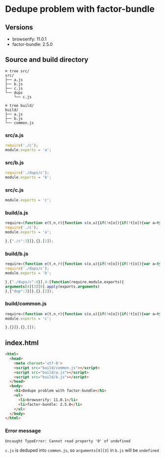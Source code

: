 
# Dedupe problem with factor-bundle

## Versions

* browserify: 11.0.1
* factor-bundle: 2.5.0

## Source and build directory

```
⌘ tree src/
src/
├── a.js
├── b.js
├── c.js
└── dups
    └── c.js

```

```
⌘ tree build/
build/
├── a.js
├── b.js
└── common.js
```

### src/a.js

```javascript
require('./c');
module.exports = 'a';

```

### src/b.js

```javascript
require('./dups/c');
module.exports = 'b';

```

### src/c.js

```javascript
module.exports = 'c';

```

### build/a.js

```javascript
require=(function e(t,n,r){function s(o,u){if(!n[o]){if(!t[o]){var a=typeof require=="function"&&require;if(!u&&a)return a(o,!0);if(i)return i(o,!0);var f=new Error("Cannot find module '"+o+"'");throw f.code="MODULE_NOT_FOUND",f}var l=n[o]={exports:{}};t[o][0].call(l.exports,function(e){var n=t[o][1][e];return s(n?n:e)},l,l.exports,e,t,n,r)}return n[o].exports}var i=typeof require=="function"&&require;for(var o=0;o<r.length;o++)s(r[o]);return s})({1:[function(require,module,exports){
require('./c');
module.exports = 'a';

},{"./c":3}]},{},[1]);

```

### build/b.js

```javascript
require=(function e(t,n,r){function s(o,u){if(!n[o]){if(!t[o]){var a=typeof require=="function"&&require;if(!u&&a)return a(o,!0);if(i)return i(o,!0);var f=new Error("Cannot find module '"+o+"'");throw f.code="MODULE_NOT_FOUND",f}var l=n[o]={exports:{}};t[o][0].call(l.exports,function(e){var n=t[o][1][e];return s(n?n:e)},l,l.exports,e,t,n,r)}return n[o].exports}var i=typeof require=="function"&&require;for(var o=0;o<r.length;o++)s(r[o]);return s})({2:[function(require,module,exports){
require('./dups/c');
module.exports = 'b';

},{"./dups/c":4}],4:[function(require,module,exports){
arguments[4][3][0].apply(exports,arguments)
},{"dup":3}]},{},[2]);

```

### build/common.js

```javascript
require=(function e(t,n,r){function s(o,u){if(!n[o]){if(!t[o]){var a=typeof require=="function"&&require;if(!u&&a)return a(o,!0);if(i)return i(o,!0);var f=new Error("Cannot find module '"+o+"'");throw f.code="MODULE_NOT_FOUND",f}var l=n[o]={exports:{}};t[o][0].call(l.exports,function(e){var n=t[o][1][e];return s(n?n:e)},l,l.exports,e,t,n,r)}return n[o].exports}var i=typeof require=="function"&&require;for(var o=0;o<r.length;o++)s(r[o]);return s})({3:[function(require,module,exports){
module.exports = 'c';

},{}]},{},[]);

```

## index.html

```html
<html>
  <head>
    <meta charset='utf-8'>
    <script src="build/common.js"></script>
    <script src="build/a.js"></script>
    <script src="build/b.js"></script>
  </head>
  <body>
    <h1>Dedupe problem with factor-bundle</h1>
    <ul>
      <li>browserify: 11.0.1</li>
      <li>factor-bundle: 2.5.0</li>
    </ul>
  </body>
</html>
```

### Error message

```
Uncaught TypeError: Cannot read property '0' of undefined
```

`c.js` is deduped into `common.js`, so `arguments[4][3]` in `b.js` will be `undefined`
